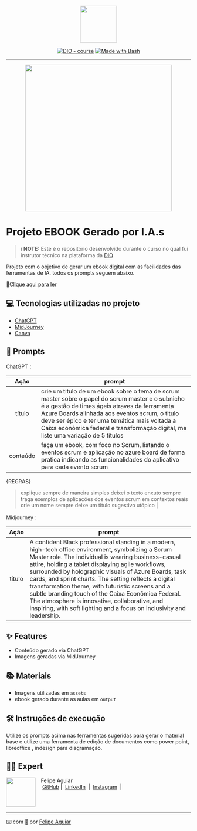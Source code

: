 <p align="center">
    <img width="100" src=".github/assets/banner.png">
</p>


<p align="center">
<a href="https://dio.me/"><img src="https://img.shields.io/badge/DIO-Course-28DA77?logo=youtube" alt="DIO - course"></a>
<a href="https://www.gnu.org/software/bash/" title="Go to Bash homepage"><img src="https://img.shields.io/badge/Prompt-Project-blue?logo=gnu-bash&amp;logoColor=white" alt="Made with Bash"></a></p>

-------


<p align="center">
<img 
    src="./assets/cover.png"
    width="400"  
/>
</p>

# Projeto EBOOK Gerado por I.A.s


 > ℹ️ **NOTE:** Este é o repositório desenvolvido durante o curso no qual fui instrutor técnico na plataforma da [DIO](https://dio.me)

Projeto com o objetivo de gerar um ebook digital com as facilidades das ferramentas de IA. todos os prompts
seguem abaixo.

<a href="https://github.com/felipeAguiarCode/prompts-recipe-to-create-a-ebook/blob/main/output/ebook%20-%20css%20jedi%20output.pdf" title="View PDF now"> 📕Clique aqui para ler</a>

## 💻 Tecnologias utilizadas no projeto

- [ChatGPT](https://chat.openai.com/) 
- [MidJourney](https://www.midjourney.com/app/)
- [Canva](https://www.canva.com)

## 🧠 Prompts


ChatGPT：

|   Ação   | prompt                                                                                                                                                                                                                                                                         |
| :------: | ------------------------------------------------------------------------------------------------------------------------------------------------------------------------------------------------------------------------------------------------------------------------------ |
|  título  | crie um titulo de um ebook sobre o tema de scrum master sobre o papel do scrum master e o subnicho é a gestão de times ágeis atraves da ferramenta Azure Boards alinhada aos eventos scrum, o titulo deve ser épico e ter uma temática mais voltada a Caixa econômica federal e transformação digital, me liste uma variação de 5 titulos                                                         |
| conteúdo | faça um ebook, com foco no Scrum, listando o eventos scrum e aplicação no azure board de forma pratica indicando as funcionalidades do aplicativo  para cada evento scrum 

{REGRAS}
> explique sempre de maneira simples 
> deixei o texto enxuto
> sempre traga exemplos de aplicações dos eventos scrum em contextos reais 
> crie um nome sempre deixe um titulo sugestivo utópico  |


Midjourney：

|  Ação  | prompt                                                                                 |
| :----: | -------------------------------------------------------------------------------------- |
| título | A confident Black professional standing in a modern, high-tech office environment, symbolizing a Scrum Master role. The individual is wearing business-casual attire, holding a tablet displaying agile workflows, surrounded by holographic visuals of Azure Boards, task cards, and sprint charts. The setting reflects a digital transformation theme, with futuristic screens and a subtle branding touch of the Caixa Econômica Federal. The atmosphere is innovative, collaborative, and inspiring, with soft lighting and a focus on inclusivity and leadership. |

## ✨ Features

- Conteúdo gerado via ChatGPT
- Imagens geradas via MidJourney

## 📚 Materiais

- Imagens utilizadas em `assets`
- ebook gerado durante as aulas em `output`

## 🛠️ Instruções de execução

Utilize os prompts acima nas ferramentas sugeridas para gerar o material base e utilize uma ferramenta de edição de documentos como power point, libreoffice , indesign para diagramação.

## 👨‍💻 Expert

<p>
    <img 
      align=left 
      margin=10 
      width=80 
      src="https://avatars.githubusercontent.com/u/37452836?v=4"
    />
    <p>&nbsp&nbsp&nbspFelipe Aguiar<br>
    &nbsp&nbsp&nbsp
    <a href="https://github.com/felipeAguiarCode">
    GitHub</a>&nbsp;|&nbsp;
    <a href="www.linkedin.com/in/
felipe-exe">LinkedIn</a>
&nbsp;|&nbsp;
    <a href="https://www.instagram.com/felipeaguiar.exe/">
    Instagram</a>
&nbsp;|&nbsp;</p>
</p>
<br/><br/>
<p>

---

⌨️ com 💜 por [Felipe Aguiar](https://github.com/felipeAguiarCode)
